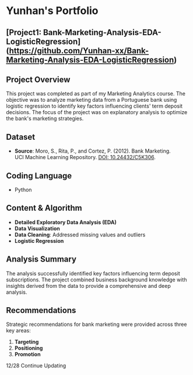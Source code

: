 # Yunhan's Portfolio

## [Project1: Bank-Marketing-Analysis-EDA-LogisticRegression] (https://github.com/Yunhan-xx/Bank-Marketing-Analysis-EDA-LogisticRegression)

## **Project Overview**
This project was completed as part of my Marketing Analytics course. The objective was to analyze marketing data from a Portuguese bank using logistic regression to identify key factors influencing clients' term deposit decisions. The focus of the project was on explanatory analysis to optimize the bank's marketing strategies.

## **Dataset**
- **Source**: Moro, S., Rita, P., and Cortez, P. (2012). Bank Marketing.  
  UCI Machine Learning Repository. [DOI: 10.24432/C5K306](https://doi.org/10.24432/C5K306).

## **Coding Language**
- Python

## **Content & Algorithm**
- **Detailed Exploratory Data Analysis (EDA)**  
- **Data Visualization**  
- **Data Cleaning**: Addressed missing values and outliers  
- **Logistic Regression**  

## **Analysis Summary**
The analysis successfully identified key factors influencing term deposit subscriptions. The project combined business background knowledge with insights derived from the data to provide a comprehensive and deep analysis.

## **Recommendations**
Strategic recommendations for bank marketing were provided across three key areas:  
1. **Targeting**  
2. **Positioning**  
3. **Promotion**  

12/28 Continue Updating
